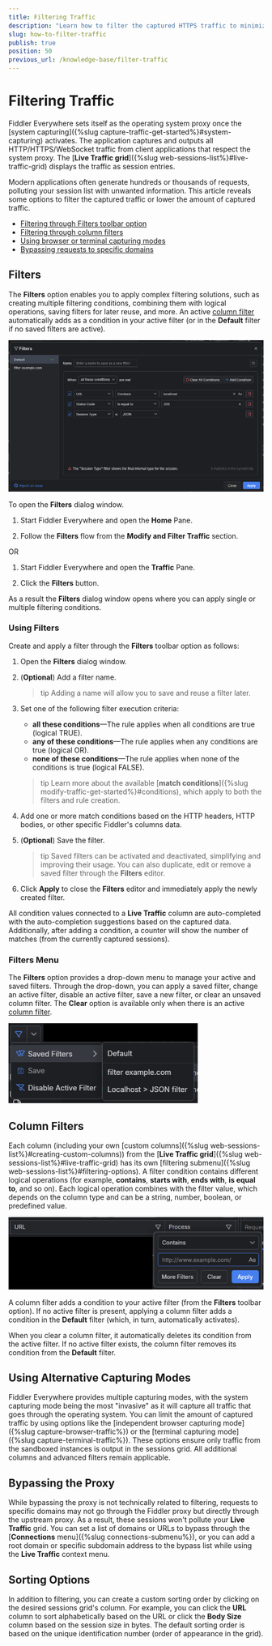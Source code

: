 ```yaml
---
title: Filtering Traffic
description: "Learn how to filter the captured HTTPS traffic to minimize the output in Live Traffic when working with the Fiddler Everywhere application."
slug: how-to-filter-traffic
publish: true
position: 50
previous_url: /knowledge-base/filter-traffic
---
```




# Filtering Traffic

Fiddler Everywhere sets itself as the operating system proxy once the [system capturing]({%slug capture-traffic-get-started%}#system-capturing) activates. The application captures and outputs all HTTP/HTTPS/WebSocket traffic from client applications that respect the system proxy. The [**Live Traffic grid**]({%slug web-sessions-list%}#live-traffic-grid) displays the traffic as session entries.

Modern applications often generate hundreds or thousands of requests, polluting your session list with unwanted information. This article reveals some options to filter the captured traffic or lower the amount of captured traffic.

- [Filtering through Filters toolbar option](#filters)
- [Filtering through column filters](#column-filters)
- [Using browser or terminal capturing modes](#using-alternative-capturing-modes)
- [Bypassing requests to specific domains](#bypassing-the-proxy)


## Filters

The **Filters** option enables you to apply complex filtering solutions, such as creating multiple filtering conditions, combining them with logical operations, saving filters for later reuse, and more. An active [column filter](#column-filters) automatically adds as a condition in your active filter (or in the **Default** filter if no saved filters are active).

![Filters toolbar option](../images/kb/filters/traffic-filters.png)

To open the **Filters** dialog window.

1. Start Fiddler Everywhere and open the **Home** Pane.

1. Follow the **Filters** flow from the **Modify and Filter Traffic** section.

OR

1. Start Fiddler Everywhere and open the **Traffic** Pane.

1. Click the **Filters** button.

As a result the **Filters** dialog window opens where you can apply single or multiple filtering conditions.


### Using Filters

Create and apply a filter through the **Filters** toolbar option as follows:

1. Open the **Filters** dialog window.

1. (**Optional**) Add a filter name. 

    >tip Adding a name will allow you to save and reuse a filter later.

1. Set one of the following filter execution criteria:

    - **all these conditions**&mdash;The rule applies when all conditions are true (logical TRUE).
    - **any of these conditions**&mdash;The rule applies when any conditions are true (logical OR).
    - **none of these conditions**&mdash;The rule applies when none of the conditions is true (logical FALSE).

    >tip Learn more about the available [**match conditions**]({%slug modify-traffic-get-started%}#conditions), which apply to both the filters and rule creation.

1. Add one or more match conditions based on the HTTP headers, HTTP bodies, or other specific Fiddler's columns data.

1. (**Optional**) Save the filter.

    >tip Saved filters can be activated and deactivated, simplifying and improving their usage. You can also duplicate, edit or remove a saved filter through the **Filters** editor.

1. Click **Apply** to close the **Filters** editor and immediately apply the newly created filter.   

All condition values connected to a **Live Traffic** column are auto-completed with the auto-completion suggestions based on the captured data. Additionally, after adding a condition, a counter will show the number of matches (from the currently captured sessions).


### Filters Menu

The **Filters** option provides a drop-down menu to manage your active and saved filters. Through the drop-down, you can apply a saved filter, change an active filter, disable an active filter, save a new filter, or clear an unsaved column filter. The **Clear** option is available only when there is an active [column filter](#column-filters).

![Filters menu](../images/kb/filters/filters-menu.png)


## Column Filters

Each column (including your own [custom columns]({%slug web-sessions-list%}#creating-custom-columns)) from the [**Live Traffic grid**]({%slug web-sessions-list%}#live-traffic-grid) has its own [filtering submenu]({%slug web-sessions-list%}#filtering-options). A filter condition contains different logical operations (for example, **contains**, **starts with**, **ends with**, **is equal to**, and so on). Each logical operation combines with the filter value, which depends on the column type and can be a string, number, boolean, or predefined value. 

![column filter menu](../images/livetraffic/columns/dots-filters.png)

A column filter adds a condition to your active filter (from the **Filters** toolbar option). If no active filter is present, applying a column filter adds a condition in the **Default** filter (which, in turn, automatically activates).

When you clear a column filter, it automatically deletes its condition from the active filter. If no active filter exists, the column filter removes its condition from the **Default** filter.



## Using Alternative Capturing Modes

Fiddler Everywhere provides multiple capturing modes, with the system capturing mode being the most "invasive" as it will capture all traffic that goes through the operating system. You can limit the amount of captured traffic by using options like the [independent browser capturing mode]({%slug capture-browser-traffic%}) or the [terminal capturing mode]({%slug capture-terminal-traffic%}). These options ensure only traffic from the sandboxed instances is output in the sessions grid. All additional columns and advanced filters remain applicable. 


## Bypassing the Proxy

While bypassing the proxy is not technically related to filtering, requests to specific domains may not go through the Fiddler proxy but directly through the upstream proxy. As a result, these sessions won't pollute your **Live Traffic** grid. You can set a list of domains or URLs to bypass through the [**Connections** menu]({%slug connections-submenu%}), or you can add a root domain or specific subdomain address to the bypass list while using the **Live Traffic** context menu.

## Sorting Options

In addition to filtering, you can create a custom sorting order by clicking on the desired sessions grid's column. For example, you can click the **URL** column to sort alphabetically based on the URL or click the **Body Size** column based on the session size in bytes. The default sorting order is based on the unique identification number (order of appearance in the grid).